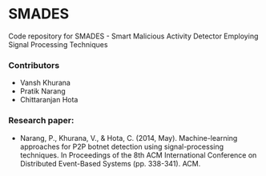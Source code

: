 SMADES
============================

Code repository for SMADES - Smart Malicious Activity Detector Employing Signal Processing Techniques

### Contributors
* Vansh Khurana
* Pratik Narang
* Chittaranjan Hota

### Research paper:
* Narang, P., Khurana, V., & Hota, C. (2014, May). Machine-learning approaches for P2P botnet detection using signal-processing techniques. In Proceedings of the 8th ACM International Conference on Distributed Event-Based Systems (pp. 338-341). ACM.
